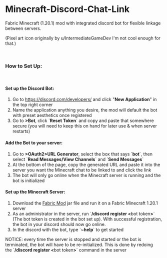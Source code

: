 # Minecraft-Discord-Chat-Link
<p>Fabric Minecraft (1.20.1) mod with integrated discord bot for flexible linkage between servers.</p>
<p>(Pixel art icon originally by u/IntermediateGameDev I'm not cool enough for that.)</p>
<p>&nbsp;</p>
<h3>How to Set Up:</h3>
<p>&nbsp;</p>
<h4>Set up the Discord Bot:</h4>
<ol>
<li>Go to&nbsp;<a href="https://discord.com/developers/">https://discord.com/developers/</a>&nbsp;and click "<strong>New Application</strong>" in the top right corner</li>
<li>Name the application anything you desire, the mod will default the bot with preset aesthetics once registered</li>
<li>Go to <strong>&gt;Bot</strong>, click `<strong>Reset Token</strong>` and copy and paste that somewhere secure (you will need to keep this on hand for later use &amp; when server restarts)</li>
</ol>
<h4>Add the Bot to your server:</h4>
<ol>
<li>Go to <strong>&gt;OAuth2&gt;URL Generator</strong>, select the box that says `<strong>bot</strong>`, then select `<strong>Read Messages/View Channels</strong>` and `<strong>Send Messages</strong>`</li>
<li>At the bottom of the page, copy the generated URL and paste it into the server you want the Minecraft chat to be linked to and click the link</li>
<li>The bot will only go online when the Minecraft server is running and the bot is initialized</li>
</ol>
<h4>Set up the Minecraft Server:</h4>
<ol>
<li>Download the <a href="https://github.com/DingDingWasTaken/Minecraft-Discord-Chat-Link/blob/main/DiscordChatLink-1.0.jar">Fabric Mod</a>&nbsp;jar file and run it on a Fabric Minecraft 1.20.1 server</li>
<li>As an administrator in the server, run `<strong>/discord register &lt;</strong>bot&nbsp;token<strong>&gt;</strong>` (The bot token is created in the bot set up). With successful registration, the bot in your discord should now go online.</li>
<li>In the discord with the bot, type `<strong>~help</strong>` to get started</li>
</ol>
<p>NOTICE: every time the server is stopped and started or the bot is terminated, the bot will have to be re-initialized. This is done by redoing the&nbsp;`<strong>/discord register &lt;</strong>bot&nbsp;token<strong>&gt;</strong>` command in the server</p>
